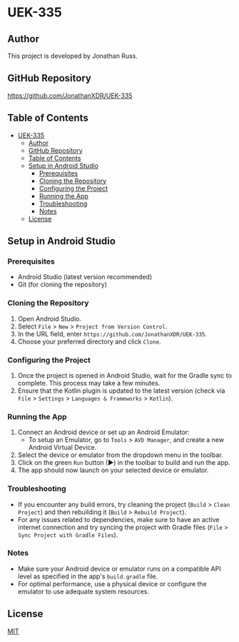 # UEK-335

## Author

This project is developed by Jonathan Russ.

## GitHub Repository

<https://github.com/JonathanXDR/UEK-335>

## Table of Contents

- [UEK-335](#uek-335)
  - [Author](#author)
  - [GitHub Repository](#github-repository)
  - [Table of Contents](#table-of-contents)
  - [Setup in Android Studio](#setup-in-android-studio)
    - [Prerequisites](#prerequisites)
    - [Cloning the Repository](#cloning-the-repository)
    - [Configuring the Project](#configuring-the-project)
    - [Running the App](#running-the-app)
    - [Troubleshooting](#troubleshooting)
    - [Notes](#notes)
  - [License](#license)

## Setup in Android Studio

### Prerequisites

- Android Studio (latest version recommended)
- Git (for cloning the repository)

### Cloning the Repository

1. Open Android Studio.
2. Select `File` > `New` > `Project from Version Control`.
3. In the URL field, enter `https://github.com/JonathanXDR/UEK-335`.
4. Choose your preferred directory and click `Clone`.

### Configuring the Project

1. Once the project is opened in Android Studio, wait for the Gradle sync to complete. This process may take a few minutes.
2. Ensure that the Kotlin plugin is updated to the latest version (check via `File` > `Settings` > `Languages & Frameworks` > `Kotlin`).

### Running the App

1. Connect an Android device or set up an Android Emulator:
   - To setup an Emulator, go to `Tools` > `AVD Manager`, and create a new Android Virtual Device.
2. Select the device or emulator from the dropdown menu in the toolbar.
3. Click on the green `Run` button (▶) in the toolbar to build and run the app.
4. The app should now launch on your selected device or emulator.

### Troubleshooting

- If you encounter any build errors, try cleaning the project (`Build` > `Clean Project`) and then rebuilding it (`Build` > `Rebuild Project`).
- For any issues related to dependencies, make sure to have an active internet connection and try syncing the project with Gradle files (`File` > `Sync Project with Gradle Files`).

### Notes

- Make sure your Android device or emulator runs on a compatible API level as specified in the app's `build.gradle` file.
- For optimal performance, use a physical device or configure the emulator to use adequate system resources.

## License

[MIT](LICENSE.txt)

